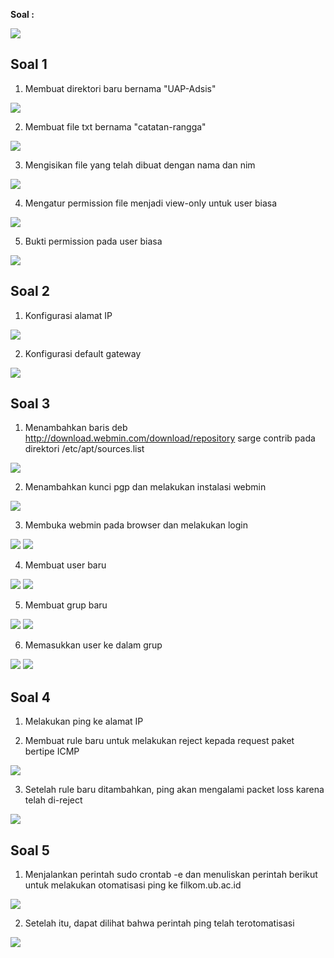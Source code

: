**Soal :**

<img src="Screenshots/Soal UAP Adsis.jpg">

Soal 1
------------------------------------------------

1) Membuat direktori baru bernama "UAP-Adsis"
<img src="Screenshots/Soal 1/make_folder.png">

2) Membuat file txt bernama "catatan-rangga"
<img src="Screenshots/Soal 1/make_txt_file.png">

3) Mengisikan file yang telah dibuat dengan nama dan nim
<img src="Screenshots/Soal 1/edit_file.png">

4) Mengatur permission file menjadi view-only untuk user biasa
<img src="Screenshots/Soal 1/change_permission.png">

5) Bukti permission pada user biasa
<img src="Screenshots/Soal 1/permission_proof.png">


Soal 2
------------------------------------------------

1) Konfigurasi alamat IP
<img src="Screenshots/Soal 2/change_ip.png">

2) Konfigurasi default gateway
<img src="Screenshots/Soal 2/default_gateway.png">

Soal 3
------------------------------------------------

1) Menambahkan baris deb http://download.webmin.com/download/repository sarge contrib pada direktori /etc/apt/sources.list
<img src="Screenshots/Soal 3/adding_into.png">

2) Menambahkan kunci pgp dan melakukan instalasi webmin
<img src="Screenshots/Soal 3/installing.png">

3) Membuka webmin pada browser dan melakukan login
<img src="Screenshots/Soal 3/login_page.png">
<img src="Screenshots/Soal 3/dashboard.png">

4) Membuat user baru
<img src="Screenshots/Soal 3/making_user.png">
<img src="Screenshots/Soal 3/making_user_done.png">

5) Membuat grup baru
<img src="Screenshots/Soal 3/making_group.png">
<img src="Screenshots/Soal 3/making_group_done.png">

6) Memasukkan user ke dalam grup
<img src="Screenshots/Soal 3/change_primary_group.png">
<img src="Screenshots/Soal 3/primary_group_changed.png">

Soal 4
------------------------------------------------

1) Melakukan ping ke alamat IP

2) Membuat rule baru untuk melakukan reject kepada request paket bertipe ICMP
<img src="Screenshots/Soal 4/adding_new_rule.png">

3) Setelah rule baru ditambahkan, ping akan mengalami packet loss karena telah di-reject
<img src="Screenshots/Soal 4/ping.png">

Soal 5
------------------------------------------------

1) Menjalankan perintah sudo crontab -e dan menuliskan perintah berikut untuk melakukan otomatisasi ping ke filkom.ub.ac.id
<img src="Screenshots/Soal 5/crontab.png">

2) Setelah itu, dapat dilihat bahwa perintah ping telah terotomatisasi
<img src="Screenshots/Soal 5/result.png">